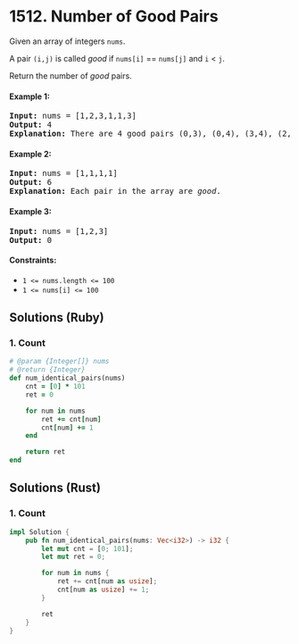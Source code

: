 # 1512. Number of Good Pairs
Given an array of integers `nums`.

A pair `(i,j)` is called *good* if `nums[i]` == `nums[j]` and `i` < `j`.

Return the number of *good* pairs.

#### Example 1:
<pre>
<strong>Input:</strong> nums = [1,2,3,1,1,3]
<strong>Output:</strong> 4
<strong>Explanation:</strong> There are 4 good pairs (0,3), (0,4), (3,4), (2,5) 0-indexed.
</pre>

#### Example 2:
<pre>
<strong>Input:</strong> nums = [1,1,1,1]
<strong>Output:</strong> 6
<strong>Explanation:</strong> Each pair in the array are <em>good</em>.
</pre>

#### Example 3:
<pre>
<strong>Input:</strong> nums = [1,2,3]
<strong>Output:</strong> 0
</pre>

#### Constraints:
* `1 <= nums.length <= 100`
* `1 <= nums[i] <= 100`

## Solutions (Ruby)

### 1. Count
```Ruby
# @param {Integer[]} nums
# @return {Integer}
def num_identical_pairs(nums)
    cnt = [0] * 101
    ret = 0

    for num in nums
        ret += cnt[num]
        cnt[num] += 1
    end

    return ret
end
```

## Solutions (Rust)

### 1. Count
```Rust
impl Solution {
    pub fn num_identical_pairs(nums: Vec<i32>) -> i32 {
        let mut cnt = [0; 101];
        let mut ret = 0;

        for num in nums {
            ret += cnt[num as usize];
            cnt[num as usize] += 1;
        }

        ret
    }
}
```
